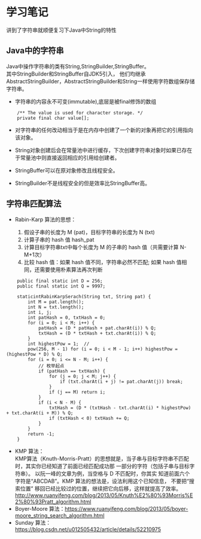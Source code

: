 # 学习笔记

讲到了字符串就顺便复习下Java中String的特性

## Java中的字符串

Java中操作字符串的类有String,StringBuilder,StringBuffer。  
其中StringBuilder和StringBuffer自JDK5引入，
他们均继承AbstractStringBuilder，AbstractStringBuilder和String一样使用字符数组保存储字符串。
* 字符串的内容永不可变(immutable),底层是被final修饰的数组 

```
    /** The value is used for character storage. */  
    private final char value[];
```
* 对字符串的任何改动相当于是在内存中创建了一个新的对象再把它的引用指向该对象。

* String对象创建后会在常量池中进行缓存，下次创建字符串对象时如果已存在于常量池中则直接返回相应的引用给创建者。

* StringBuffer可以在原对象修改且线程安全。

* StringBuilder不是线程安全的但是效率比StringBuffer高。

## 字符串匹配算法

* Rabin-Karp 算法的思想： 

  1. 假设子串的长度为 M (pat)，目标字符串的长度为 N (txt) 
  2. 计算子串的 hash 值 hash_pat 
  3. 计算目标字符串txt中每个长度为 M 的子串的 hash 值（共需要计算 N-M+1次） 
  4. 比较 hash 值：如果 hash 值不同，字符串必然不匹配; 如果 hash 值相同，还需要使用朴素算法再次判断

```
    public final static int D = 256;
    public final static int Q = 9997;

    staticintRabinKarpSerach(String txt, String pat) {
        int M = pat.length();
        int N = txt.length();
        int i, j;
        int patHash = 0, txtHash = 0;
        for (i = 0; i < M; i++) {
            patHash = (D * patHash + pat.charAt(i)) % Q;
            txtHash = (D * txtHash + txt.charAt(i)) % Q;
        }
        int highestPow = 1;  //
        pow(256, M - 1) for (i = 0; i < M - 1; i++) highestPow = (highestPow * D) % Q;
        for (i = 0; i <= N - M; i++) {
            // 枚举起点
            if (patHash == txtHash) {
                for (j = 0; j < M; j++) {
                    if (txt.charAt(i + j) != pat.charAt(j)) break;
                }
                if (j == M) return i;
            }
            if (i < N - M) {
                txtHash = (D * (txtHash - txt.charAt(i) * highestPow) + txt.charAt(i + M)) % Q;
                if (txtHash < 0) txtHash += Q;
            }
        }
        return -1;
    }
```
* KMP 算法：  
KMP算法（Knuth-Morris-Pratt）的思想就是，当子串与目标字符串不匹配时，其实你已经知道了前面已经匹配成功那 一部分的字符（包括子串与目标字符串）。
以阮一峰的文章为例，当空格与 D 不匹配时，你其实 知道前面六个字符是“ABCDAB”。KMP 算法的想法是，设法利用这个已知信息，
不要把“搜索位置” 移回已经比较过的位置，继续把它向后移，这样就提高了效率。  
http://www.ruanyifeng.com/blog/2013/05/Knuth%E2%80%93Morris%E2%80%93Pratt_algorithm.html
* Boyer-Moore 算法：https://www.ruanyifeng.com/blog/2013/05/boyer-moore_string_search_algorithm.html
* Sunday 算法：https://blog.csdn.net/u012505432/article/details/52210975
